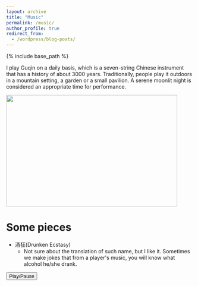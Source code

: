 ```yaml
---
layout: archive
title: "Music"
permalink: /music/
author_profile: true
redirect_from:
  - /wordpress/blog-posts/
---
```


{% include base_path %}

I play Guqin on a daily basis, which is a seven-string Chinese instrument that has a history of about 3000 years. Traditionally, people play it outdoors in a mountain setting, a garden or a small pavilion. A serene moonlit night is considered an appropriate time for performance. 

<img src="https://github.com/yanxu-chen/yanxu-chen.github.io/raw/master/images/Qin.JPG" width="460" height="300">

Some pieces
======
* 酒狂(Drunken Ecstasy)
  * Not sure about the translation of such name, but I like it. Sometimes we make jokes that from a player's music, you will know what alcohol he/she drank. 

<audio id="myAudio" loop autoplay="false">
    <source src="https://github.com/yanxu-chen/yanxu-chen.github.io/raw/master/media/Jiukuang_2021.mp3" type="audio/mpeg">
    This HTML5 player is not supported by your browser
    </audio>
    <button type="button" onclick="aud_play_pause()">Play/Pause</button>
    <script>
    function aud_play_pause() {
     var myAudio = document.getElementById("myAudio");
     if (myAudio.paused) {
       myAudio.play();
     } else {
       myAudio.pause();
     }
    }
    </script>





